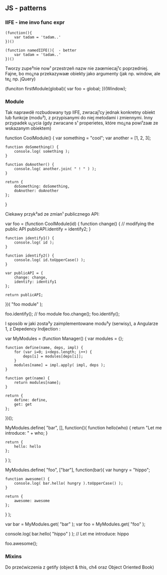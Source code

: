 ## JS - patterns

### IIFE - ime invo func expr
	(function(){ 
		var tadam = 'tadam..'
	})()

	(function namedIIFE(){  - better 
		var tadam = 'tadam..'
	})()

Tworzy zupe³nie now¹ przestrzeñ nazw nie zaœmiecaj¹c poprzedniej.   
Fajne, bo mo¿na przekazywaæ obiekty jako argumenty (jak np. window, ale te¿ np. jQuery)

(funciton firstModule(global){
	var foo = global;
})(Window); 


### Module 

Tak naprawdê rozbudowany typ IIFE, zwracaj¹cy jednak konkretny obiekt lub funkcje (modu³), 
z przypisanymi do niej metodami i zmiennymi. Inny przypadek u¿ycia (gdy zwracane s¹ properietes, które mo¿na 
powi¹zaæ ze wskazanym obiektem)

function CoolModule() {
    var something = "cool";
    var another = [1, 2, 3];

    function doSomething() {
        console.log( something );
    }

    function doAnother() {
        console.log( another.join( " ! " ) );
    }

    return {
        doSomething: doSomething,
        doAnother: doAnother
    };
}

Ciekawy przyk³ad ze zmian¹ publicznego API:

var foo = (function CoolModule(id) {
    function change() {
        // modifying the public API
        publicAPI.identify = identify2;
    }

    function identify1() {
        console.log( id );
    }

    function identify2() {
        console.log( id.toUpperCase() );
    }

    var publicAPI = {
        change: change,
        identify: identify1
    };

    return publicAPI;
})( "foo module" );

foo.identify(); // foo module
foo.change();
foo.identify();

I sposób w jaki zosta³y zaimplementowane modu³y (serwisy), a Angularze 1, z Depedency Indjection :

var MyModules = (function Manager() {
    var modules = {};

    function define(name, deps, impl) {
        for (var i=0; i<deps.length; i++) {
            deps[i] = modules[deps[i]];
        }
        modules[name] = impl.apply( impl, deps );
    }

    function get(name) {
        return modules[name];
    }

    return {
        define: define,
        get: get
    };
})();

MyModules.define( "bar", [], function(){
    function hello(who) {
        return "Let me introduce: " + who;
    }

    return {
        hello: hello
    };
} );

MyModules.define( "foo", ["bar"], function(bar){
    var hungry = "hippo";

    function awesome() {
        console.log( bar.hello( hungry ).toUpperCase() );
    }

    return {
        awesome: awesome
    };
} );

var bar = MyModules.get( "bar" );
var foo = MyModules.get( "foo" );

console.log(
    bar.hello( "hippo" )
); // Let me introduce: hippo

foo.awesome();


### Mixins 

Do przećwiczenia z getify (object & this, ch4 oraz Object Oriented Book)
